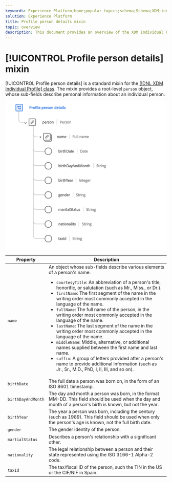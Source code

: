 ```yaml
---
keywords: Experience Platform;home;popular topics;schema;Schema;XDM;individual profile;fields;schemas;Schemas;identityMap;identity map;Identity map;Schema design;map;Map;union schema;union
solution: Experience Platform
title: Profile person details mixin
topic: overview
description: This document provides an overview of the XDM Individual Profile class.
---
```


# [!UICONTROL Profile person details] mixin

[!UICONTROL Profile person details] is a standard mixin for the [[!DNL XDM Individual Profile] class](../../classes/individual-profile.md). The mixin provides a root-level `person` object, whose sub-fields describe personal information about an individual person.

<img src='../../images/mixins/profile-person-details.png' width=600 /><br />

| Property | Description |
| --- | --- |
| `name` | An object whose sub-fields describe various elements of a person's name: <ul><li>`courtesyTitle`: An abbreviation of a person's title, honorific, or salutation (such as Mr., Miss., or Dr.).</li><li>`firstName`: The first segment of the name in the writing order most commonly accepted in the language of the name.</li><li>`fullName`: The full name of the person, in the writing order most commonly accepted in the language of the name.</li><li>`lastName`: The last segment of the name in the writing order most commonly accepted in the language of the name.</li><li>`middleName`: Middle, alternative, or additional names supplied between the first name and last name.</li><li>`suffix`: A group of letters provided after a person's name to provide additional information (such as Jr., Sr., M.D., PhD, I, II, III, and so on).</li></ul> |
| `birthDate` | The full date a person was born on, in the form of an ISO 8601 timestamp. |
| `birthDayAndMonth` | The day and month a person was born, in the format MM-DD. This field should be used when the day and month of a person's birth is known, but not the year. |
| `birthYear` | The year a person was born, including the century (such as 1989). This field should be used when only the person's age is known, not the full birth date. |
| `gender` | The gender identity of the person. |
| `martialStatus` | Describes a person's relationship with a significant other. |
| `nationality` | The legal relationship between a person and their state represented using the ISO 3166-1 Alpha-2 code. |
| `taxId` | The tax/fiscal ID of the person, such the TIN in the US or the CIF/NIF in Spain. |
